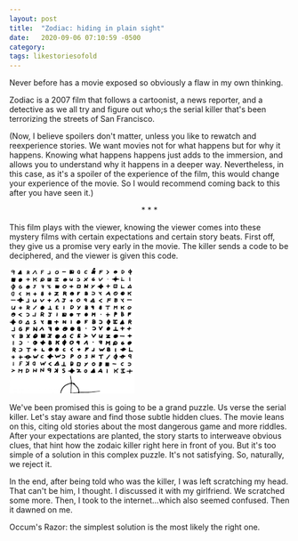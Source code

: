```yaml
---
layout: post
title:  "Zodiac: hiding in plain sight"
date:   2020-09-06 07:10:59 -0500
category: 
tags: likestoriesofold
---
```


Never before has a movie exposed so obviously a flaw in my own thinking. 

Zodiac is a 2007 film that follows a cartoonist, a news reporter, and a detective as we all try and figure out who;s the serial killer that's been terrorizing the streets of San Francisco.

(Now, I believe spoilers don't matter, unless you like to rewatch and reexperience stories. We want movies not for what happens but for why it happens. Knowing what happens happens just adds to the immersion, and allows you to understand why it happens in a deeper way. Nevertheless, in this case, as it's a spoiler of the experience of the film, this would change your experience of the movie. So I would recommend coming back to this after you have seen it.)

<p style="text-align: center;"> * * * </p>

This film plays with the viewer, knowing the viewer comes into these mystery films with certain expectations and certain story beats. First off, they give us a promise very early in the movie. The killer sends a code to be deciphered, and the viewer is given this code. 

![image info](https://raw.githubusercontent.com/SilenceVosh/silencevosh.github.io/master/images/Zodiac.png "Zodiac Riddle")

We've been promised this is going to be a grand puzzle. Us verse the serial killer. Let's stay aware and find those subtle hidden clues. The movie leans on this, citing old stories about the most dangerous game and more riddles. After your expectations are planted, the story starts to interweave obvious clues, that hint how the zodaic killer right here in front of you. But it's too simple of a solution in this complex puzzle. It's not satisfying. So, naturally, we reject it. 

In the end, after being told who was the killer, I was left scratching my head. That can't be him, I thought. I discussed it with my girlfriend. We scratched some more. Then, I took to the internet...which also seemed confused. Then it dawned on me. 

Occum's Razor: the simplest solution is the most likely the right one.